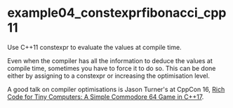 # example04_constexprfibonacci_cpp11

Use C++11 constexpr to evaluate the values at compile time.

Even when the compiler has all the information to deduce the values at compile time, sometimes you
have to force it to do so. This can be done either by assigning to a constexpr or increasing the
optimisation level.

A good talk on compiler optimisations is Jason Turner's at CppCon 16, [Rich Code for Tiny Computers:
A Simple Commodore 64 Game in C++17](https://www.youtube.com/watch?v=zBkNBP00wJE).
